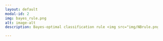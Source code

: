 ```yaml
---
layout: default
modal-id: 2 
img: bayes_rule.png
alt: image-alt
description: Bayes-optimal classification rule <img src="img/NBrule.png" class="img-responsive img-centered" alt=""> <br> Why Naive Bayes and Its Assumption <img src="img/why.png" class="img-responsive img-centered" alt=""> Naive Bayes Model <img src="img/NB1.png" class="img-responsive img-centered" alt=""> We need to model the class-conditional probability distribution for each feature. Since all the features are categorical (binary), the Bernoulli distribution (or multinomial distribution in more general case) is an ideal first choice. We can think of the data sampled following the Bayes model intuitively as two steps. First, Randomly sample a patient from a Bernoulli process with probability p(Y=1), where Y=1 if the patient was high-cost in 2013.Then the patient decide each of his/her feature (among demographic and clinical) from a Bernoulli dsitribution.<img src="img/NB2.png" class="img-responsive img-centered" alt=""> Parameter Estimation <img src="img/NBEstimation.png" class="img-responsive img-centered" alt=""> Cross Validation <br>Cross-validation, is a model validation technique for assessing how the results of a statistical analysis will generalize to an independent data set. It is mainly used in settings where the goal is prediction (in our case), and one wants to estimate how accurately a predictive mode will perform in practice. In a prediction problem, a model is usually given a dataset of known data on which training is run (training dataset), and a dataset of unknown data against which the model is tested (testing dataset). The goal of cross validation is to define a dataset to “test” the model in the training phase, in order to limit problem like overfitting, given an insight on how the model will generalize to an independent dataset (i.e., who will be high cost patients in next year, given previous year information, but not limited to 2012 and 2013 data). <br>Considering the huge size of our dataset (141254 rows, 458 columns), 10-folds cross validation would be too time consuming and computationally demaning. We split our dataset into 80% as training and 20% as validation/testing.<br> Our tuning parameter for naive bayes is the number of features included in model. We could imagine that, if include all information will inevitably overfit the data, while include too few information will not have high predictive model. Therefore, we need to find a sweet-spot in between. <img src="img/nbgraph.png" class="img-responsive img-centered" alt=""> Above is the model performace. For our purpose, what matters the most is sensitivity, that is, how many future high cost patients could be identified correctly. Since if we can identify them, then health care system could provide preventive care to bring potential medical resource utilization down. The accuracy and specificity are all quite stably high in level while number of features included in the model are increasing, therefore, our problem comes down to find the optimal value for sensitivity. Starting from 300+, we could identify 50%+ high cost patients consistently, no matter whether we include 300 or 400 features. <br> We found that the optimal number of features is 90.

---
```

